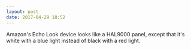 ```yaml
---
layout: post
date: 2017-04-29 18:52
---
```

Amazon's Echo Look device looks like a HAL9000 panel, except that it's white with a blue light instead of black with a red light.
